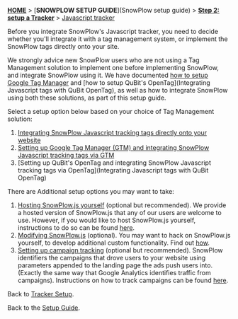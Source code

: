 [**HOME**](Home) > [**SNOWPLOW SETUP GUIDE**](SnowPlow setup guide) > [**Step 2: setup a Tracker**](choosing-a-tracker) > [Javascript tracker](Javascript-tracker-setup)

Before you integrate SnowPlow's Javascript tracker, you need to decide whether you'll integrate it with a tag management system, or implement the SnowPlow tags directly onto your site.

We strongly advice new SnowPlow users who are not using a Tag Management solution to implement one before implementing SnowPlow, and integrate SnowPlow using it. We have documented [how to setup Google Tag Manager](Integrating-javascript-tags-with-Google-Tag-Manager) and [how to setup QuBit's OpenTag](Integrating Javascript tags with QuBit OpenTag), as well as how to integrate SnowPlow using both these solutions, as part of this setup guide.

Select a setup option below based on your choice of Tag Management solution:

1. [Integrating SnowPlow Javascript tracking tags directly onto your website](integrating-javascript-tags-onto-your-website) 
2. [Setting up Google Tag Manager (GTM) and integrating SnowPlow Javascript tracking tags via GTM](Integrating-javascript-tags-with-Google-Tag-Manager) 
3. [Setting up QuBit's OpenTag and integrating SnowPlow Javascript tracking tags via OpenTag](Integrating Javascript tags with QuBit OpenTag)

There are Additional setup options you may want to take:

1. [Hosting SnowPlow.js yourself](self-hosting-snowplow-js) (optional but recommended). We provide a hosted version of SnowPlow.js that any of our users are welcome to use. However, if you would like to host SnowPlow.js yourself, instructions to do so can be found [here](self-hosting-snowplow-js).
2. [Modifying SnowPlow.js](modifying-snowplow-js) (optional). You may want to hack on SnowPlow.js yourself, to develop additional custom functionality. Find out [how](modifying-snowplow-js).
3. [Setting up campaign tracking](tracking-your-marketing-campaigns) (optional but recommended). SnowPlow identifiers the campaigns that drove users to your website using parameters appended to the landing page the ads push users into. (Exactly the same way that Google Analytics identifies traffic from campaigns). Instructions on how to track campaigns can be found [here](tracking-your-marketing-campaigns).

Back to [Tracker Setup](Setting-up-a-tracker).

Back to the [Setup Guide](Setting-up-SnowPlow).

